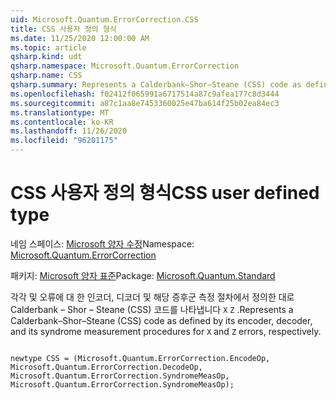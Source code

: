 ```yaml
---
uid: Microsoft.Quantum.ErrorCorrection.CSS
title: CSS 사용자 정의 형식
ms.date: 11/25/2020 12:00:00 AM
ms.topic: article
qsharp.kind: udt
qsharp.namespace: Microsoft.Quantum.ErrorCorrection
qsharp.name: CSS
qsharp.summary: Represents a Calderbank–Shor–Steane (CSS) code as defined by its encoder, decoder, and its syndrome measurement procedures for `X` and `Z` errors, respectively.
ms.openlocfilehash: f02412f065991a6717514a87c9afea177c8d3444
ms.sourcegitcommit: a87c1aa8e7453360025e47ba614f25b02ea84ec3
ms.translationtype: MT
ms.contentlocale: ko-KR
ms.lasthandoff: 11/26/2020
ms.locfileid: "96201175"
---
```

# <a name="css-user-defined-type"></a><span data-ttu-id="ebc48-102">CSS 사용자 정의 형식</span><span class="sxs-lookup"><span data-stu-id="ebc48-102">CSS user defined type</span></span>

<span data-ttu-id="ebc48-103">네임 스페이스: [Microsoft 양자 수정](xref:Microsoft.Quantum.ErrorCorrection)</span><span class="sxs-lookup"><span data-stu-id="ebc48-103">Namespace: [Microsoft.Quantum.ErrorCorrection](xref:Microsoft.Quantum.ErrorCorrection)</span></span>

<span data-ttu-id="ebc48-104">패키지: [Microsoft 양자 표준](https://nuget.org/packages/Microsoft.Quantum.Standard)</span><span class="sxs-lookup"><span data-stu-id="ebc48-104">Package: [Microsoft.Quantum.Standard](https://nuget.org/packages/Microsoft.Quantum.Standard)</span></span>


<span data-ttu-id="ebc48-105">각각 및 오류에 대 한 인코더, 디코더 및 해당 증후군 측정 절차에서 정의한 대로 Calderbank – Shor – Steane (CSS) 코드를 나타냅니다 `X` `Z` .</span><span class="sxs-lookup"><span data-stu-id="ebc48-105">Represents a Calderbank–Shor–Steane (CSS) code as defined by its encoder, decoder, and its syndrome measurement procedures for `X` and `Z` errors, respectively.</span></span>

```qsharp

newtype CSS = (Microsoft.Quantum.ErrorCorrection.EncodeOp, Microsoft.Quantum.ErrorCorrection.DecodeOp, Microsoft.Quantum.ErrorCorrection.SyndromeMeasOp, Microsoft.Quantum.ErrorCorrection.SyndromeMeasOp);
```

